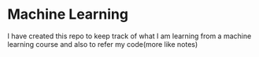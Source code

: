 # Machine Learning 

I have created this repo to keep track of what I am learning from a machine learning course and also to refer my code(more like notes)  
